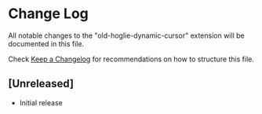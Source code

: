 # Change Log

All notable changes to the "old-hoglie-dynamic-cursor" extension will be documented in this file.

Check [Keep a Changelog](http://keepachangelog.com/) for recommendations on how to structure this file.

## [Unreleased]

- Initial release